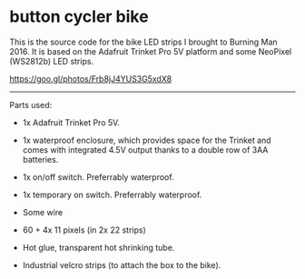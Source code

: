 # button cycler bike

This is the source code for the bike LED strips I brought to Burning Man 2016. It is based on the Adafruit Trinket Pro 5V platform and some NeoPixel (WS2812b) LED strips.

https://goo.gl/photos/Frb8jJ4YUS3G5xdX8

---

Parts used:

* 1x Adafruit Trinket Pro 5V.

* 1x waterproof enclosure, which provides space for the Trinket and comes with integrated 4.5V output thanks to a double row of 3AA batteries.

* 1x on/off switch. Preferrably waterproof.

* 1x temporary on switch. Preferrably waterproof.

* Some wire

* 60 + 4x 11 pixels (in 2x 22 strips)

* Hot glue, transparent hot shrinking tube.

* Industrial velcro strips (to attach the box to the bike). 
